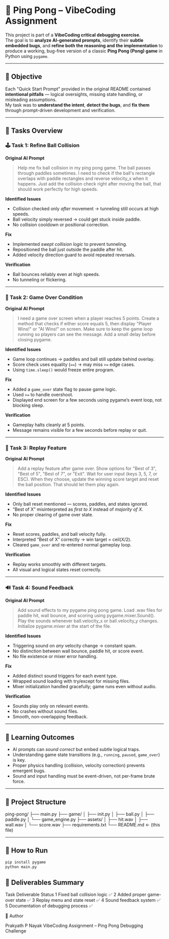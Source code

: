 # 🏓 Ping Pong – VibeCoding Assignment

This project is part of a **VibeCoding critical debugging exercise**.  
The goal is to **analyze AI-generated prompts**, identify their **subtle embedded bugs**, and **refine both the reasoning and the implementation** to produce a working, bug-free version of a classic **Ping Pong (Pong) game** in Python using `pygame`.

---

## 🎯 Objective

Each "Quick Start Prompt" provided in the original README contained **intentional pitfalls** — logical oversights, missing state handling, or misleading assumptions.  
My task was to **understand the intent**, **detect the bugs**, and **fix them** through prompt-driven development and verification.

---

## 🧩 Tasks Overview

### 🕹️ Task 1: Refine Ball Collision

**Original AI Prompt**
> Help me fix ball collision in my ping pong game. The ball passes through paddles sometimes. I need to check if the ball's rectangle overlaps with paddle rectangles and reverse velocity_x when it happens. Just add the collision check right after moving the ball, that should work perfectly for high speeds.

**Identified Issues**
- Collision checked only *after* movement → tunneling still occurs at high speeds.  
- Ball velocity simply reversed → could get stuck inside paddle.  
- No collision cooldown or positional correction.

**Fix**
- Implemented *swept collision logic* to prevent tunneling.  
- Repositioned the ball just outside the paddle after hit.  
- Added velocity direction guard to avoid repeated reversals.

**Verification**
- Ball bounces reliably even at high speeds.  
- No tunneling or flickering.

---

### 🧱 Task 2: Game Over Condition

**Original AI Prompt**
> I need a game over screen when a player reaches 5 points. Create a method that checks if either score equals 5, then display "Player Wins!" or "AI Wins!" on screen. Make sure to keep the game loop running so players can see the message. Add a small delay before closing pygame.

**Identified Issues**
- Game loop continues → paddles and ball still update behind overlay.  
- Score check uses equality (`==`) → may miss `>=` edge cases.  
- Using `time.sleep()` would freeze entire program.

**Fix**
- Added a `game_over` state flag to pause game logic.  
- Used `>=` to handle overshoot.  
- Displayed end screen for a few seconds using pygame’s event loop, not blocking sleep.

**Verification**
- Gameplay halts cleanly at 5 points.  
- Message remains visible for a few seconds before replay or quit.

---

### 🔁 Task 3: Replay Feature

**Original AI Prompt**
> Add a replay feature after game over. Show options for "Best of 3", "Best of 5", "Best of 7", or "Exit". Wait for user input (keys 3, 5, 7, or ESC). When they choose, update the winning score target and reset the ball position. That should let them play again.

**Identified Issues**
- Only ball reset mentioned — scores, paddles, and states ignored.  
- “Best of X” misinterpreted as *first to X* instead of *majority of X*.  
- No proper clearing of game over state.

**Fix**
- Reset scores, paddles, and ball velocity fully.  
- Interpreted “Best of X” correctly → win target = ceil(X/2).  
- Cleared `game_over` and re-entered normal gameplay loop.

**Verification**
- Replay works smoothly with different targets.  
- All visual and logical states reset correctly.

---

### 🔊 Task 4: Sound Feedback

**Original AI Prompt**
> Add sound effects to my pygame ping pong game. Load .wav files for paddle hit, wall bounce, and scoring using pygame.mixer.Sound(). Play the sounds whenever ball.velocity_x or ball.velocity_y changes. Initialize pygame.mixer at the start of the file.

**Identified Issues**
- Triggering sound on *any* velocity change → constant spam.  
- No distinction between wall bounce, paddle hit, or score event.  
- No file existence or mixer error handling.

**Fix**
- Added distinct sound triggers for each event type.  
- Wrapped sound loading with try/except for missing files.  
- Mixer initialization handled gracefully; game runs even without audio.

**Verification**
- Sounds play only on relevant events.  
- No crashes without sound files.  
- Smooth, non-overlapping feedback.

---

## 🧠 Learning Outcomes

- AI prompts can *sound correct* but embed subtle logical traps.  
- Understanding game state transitions (e.g., `running`, `paused`, `game_over`) is key.  
- Proper physics handling (collision, velocity correction) prevents emergent bugs.  
- Sound and input handling must be event-driven, not per-frame brute force.

---

## 📂 Project Structure

ping-pong/
├── main.py
├── game/
│ ├── init.py
│ ├── ball.py
│ ├── paddle.py
│ └── game_engine.py
├── assets/
│ ├── hit.wav
│ ├── wall.wav
│ └── score.wav
├── requirements.txt
└── README.md ← (this file)

---

## 🚀 How to Run

```bash
pip install pygame
python main.py
```

## 🧾 Deliverables Summary
Task	Deliverable	Status
1	Fixed ball collision logic	✅
2	Added proper game-over state	✅
3	Replay menu and state reset	✅
4	Sound feedback system	✅
5	Documentation of debugging process	✅

💬 Author

Prakyath P Nayak
VibeCoding Assignment – Ping Pong Debugging Challenge
